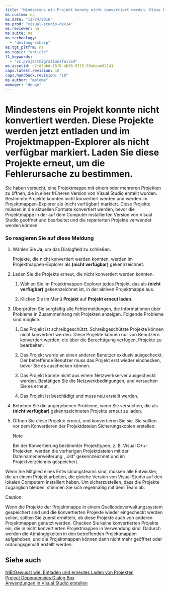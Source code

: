 ```yaml
---
title: "Mindestens ein Projekt konnte nicht konvertiert werden. Diese Projekte werden jetzt entladen und im Projektmappen-Explorer als nicht verf&#252;gbar markiert. Laden Sie diese Projekte erneut, um die Fehlerursache zu bestimmen."
ms.custom: na
ms.date: "11/24/2016"
ms.prod: "visual-studio-dev14"
ms.reviewer: na
ms.suite: na
ms.technology: 
  - "devlang-csharp"
ms.tgt_pltfrm: na
ms.topic: "article"
f1_keywords: 
  - "vs.projectmigrationsfailed"
ms.assetid: c2fd3bbd-15f0-4b30-97f5-59abeae02141
caps.latest.revision: 10
caps.handback.revision: "10"
ms.author: "mblome"
manager: "douge"
---
```

# Mindestens ein Projekt konnte nicht konvertiert werden. Diese Projekte werden jetzt entladen und im Projektmappen-Explorer als nicht verf&#252;gbar markiert. Laden Sie diese Projekte erneut, um die Fehlerursache zu bestimmen.
Sie haben versucht, eine Projektmappe mit einem oder mehreren Projekten zu öffnen, die in einer früheren Version von Visual Studio erstellt wurden. Bestimmte Projekte konnten nicht konvertiert werden und werden im Projektmappen\-Explorer als \(nicht verfügbar\) markiert. Diese Projekte müssen in die aktuellen Formate konvertiert werden, bevor die Projektmappe in der auf dem Computer installierten Version von Visual Studio geöffnet und bearbeitet und die reparierten Projekte verwendet werden können.  
  
### So reagieren Sie auf diese Meldung  
  
1.  Wählen Sie **Ja**, um das Dialogfeld zu schließen.  
  
     Projekte, die nicht konvertiert werden konnten, werden im Projektmappen\-Explorer als **\(nicht verfügbar\)** gekennzeichnet.  
  
2.  Laden Sie die Projekte erneut, die nicht konvertiert werden konnten.  
  
    1.  Wählen Sie im Projektmappen\-Explorer jedes Projekt, das als **\(nicht verfügbar\)** gekennzeichnet ist, in der aktiven Projektmappe aus.  
  
    2.  Klicken Sie im Menü **Projekt** auf **Projekt erneut laden**.  
  
3.  Überprüfen Sie sorgfältig alle Fehlermeldungen, die Informationen über Probleme in Zusammenhang mit Projekten anzeigen. Folgende Probleme sind möglich:  
  
    1.  Das Projekt ist schreibgeschützt. Schreibgeschützte Projekte können nicht konvertiert werden. Diese Projekte können nur von Benutzern konvertiert werden, die über die Berechtigung verfügen, Projekte zu bearbeiten.  
  
    2.  Das Projekt wurde an einen anderen Benutzer exklusiv ausgecheckt. Der betreffende Benutzer muss das Projekt erst wieder einchecken, bevor Sie es auschecken können.  
  
    3.  Das Projekt konnte nicht aus einem Netzwerkserver ausgecheckt werden. Bestätigen Sie die Netzwerkbedingungen, und versuchen Sie es erneut.  
  
    4.  Das Projekt ist beschädigt und muss neu erstellt werden.  
  
4.  Beheben Sie die angegebenen Probleme, wenn Sie versuchen, die als **\(nicht verfügbar\)** gekennzeichneten Projekte erneut zu laden.  
  
5.  Öffnen Sie diese Projekte erneut, und konvertieren Sie sie. Sie sollten vor dem Konvertieren der Projektdateien Sicherungskopien erstellen.  
  
    > [!NOTE]
    >  Bei der Konvertierung bestimmter Projekttypen, z. B. Visual C\+\+\-Projekten, werden die vorherigen Projektdateien mit der Dateinamenerweiterung „.old“ gekennzeichnet und im Projektverzeichnis gespeichert.  
  
 Wenn Sie Mitglied eines Entwicklungsteams sind, müssen alle Entwickler, die an einem Projekt arbeiten, die gleiche Version von Visual Studio auf den lokalen Computern installiert haben. Um sicherzustellen, dass die Projekte zugänglich bleiben, stimmen Sie sich regelmäßig mit dem Team ab.  
  
> [!CAUTION]
>  Wenn die Projekte der Projektmappe in einem Quellcodeverwaltungssystem gespeichert sind und die konvertierten Projekte wieder eingecheckt werden sollen, sollten Sie zuerst ermitteln, ob diese Projekte auch von anderen Projektmappen genutzt werden. Checken Sie keine konvertierten Projekte ein, die in nicht konvertierten Projektmappen in Verwendung sind. Dadurch werden die Abhängigkeiten in den betreffenden Projektmappen aufgehoben, und die Projektmappen können dann nicht mehr geöffnet oder ordnungsgemäß erstellt werden.  
  
## Siehe auch  
 [NIB:Gewusst wie: Entladen und erneutes Laden von Projekten](assetId:///abc0155b-8fcb-4ffc-95b6-698518a7100b)   
 [Project Dependencies Dialog Box](assetId:///d66e48c3-3722-40dd-99b4-53d93cac128e)   
 [Anwendungen in Visual Studio erstellen](../Topic/Compiling%20and%20Building%20in%20Visual%20Studio.md)